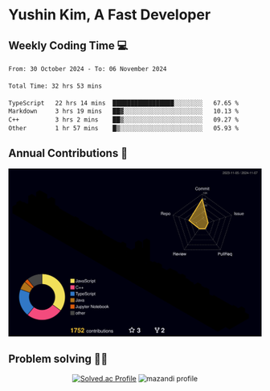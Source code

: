 # Yushin Kim, A Fast Developer

## Weekly Coding Time 💻

<!--START_SECTION:waka-->

```txt
From: 30 October 2024 - To: 06 November 2024

Total Time: 32 hrs 53 mins

TypeScript   22 hrs 14 mins  █████████████████░░░░░░░░   67.65 %
Markdown     3 hrs 19 mins   ██▓░░░░░░░░░░░░░░░░░░░░░░   10.13 %
C++          3 hrs 2 mins    ██▒░░░░░░░░░░░░░░░░░░░░░░   09.27 %
Other        1 hr 57 mins    █▒░░░░░░░░░░░░░░░░░░░░░░░   05.93 %
```

<!--END_SECTION:waka-->

## Annual Contributions 🏃

![](./profile-3d-contrib/profile-night-rainbow.svg)

## Problem solving 👨‍💻

<div align="center">

[![Solved.ac Profile](http://mazassumnida.wtf/api/v2/generate_badge?boj=kys010306)](https://solved.ac/kys010306)
![mazandi profile](http://mazandi.herokuapp.com/api?handle=kys010306&theme=dark)

</div>
